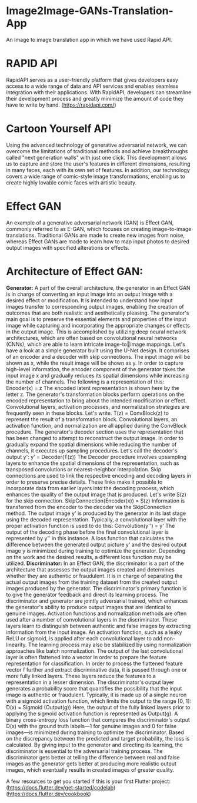 # Image2Image-GANs-Translation-App

An Image to image translation app in which we have used Rapid API.

# RAPID API
RapidAPI serves as a user-friendly platform that gives developers easy access to a wide 
range of data and API services and enables seamless integration with their applications. 
With RapidAPI, developers can streamline their development process and greatly minimize 
the amount of code they have to write by hand. (https://rapidapi.com/)

# Cartoon Yourself API
Using the advanced technology of generative adversarial network, we can overcome the 
limitations of traditional methods and achieve breakthroughs called "next generation walls" 
with just one click. This development allows us to capture and store the user's features in 
different dimensions, resulting in many faces, each with its own set of features. In addition, 
our technology covers a wide range of comic-style image transformations, enabling us to 
create highly lovable comic faces with artistic beauty.

# Effect GAN
An example of a generative adversarial network (GAN) is Effect GAN, commonly referred 
to as E-GAN, which focuses on creating image-to-image translations. Traditional GANs are 
made to create new images from noise, whereas Effect GANs are made to learn how to map 
input photos to desired output images with specified alterations or effects.

# Architecture of Effect GAN:
**Generator:**
A part of the overall architecture, the generator in an Effect GAN is in charge of converting 
an input image into an output image with a desired effect or modification. It is intended to 
understand how input images transfer to corresponding output images, enabling the creation 
of outcomes that are both realistic and aesthetically pleasing.
The generator's main goal is to preserve the essential elements and properties of the input 
image while capturing and incorporating the appropriate changes or effects in the output 
image. This is accomplished by utilizing deep neural network architectures, which are often 
based on convolutional neural networks (CNNs), which are able to learn intricate image-toimage mappings.
Let's have a look at a simple generator built using the U-Net design. It comprises of an 
encoder and a decoder with skip connections. The input image will be shown as x, while the 
result image will be shown as y.
In order to capture high-level information, the encoder component of the generator takes the 
input image x and gradually reduces its spatial dimensions while increasing the number of 
channels. The following is a representation of this:
Encoder(x) = z
The encoded latent representation is shown here by the letter z.
The generator's transformation blocks perform operations on the encoded representation to 
bring about the intended modification or effect. Convolutional layers, activation processes, 
and normalization strategies are frequently seen in these blocks. Let's write. 
T(z) = ConvBlock(z)
to represent the result of a transformation block.
Convolutional layers, an activation function, and normalization are all applied during the 
ConvBlock procedure.
The generator's decoder section uses the representation that has been changed to attempt to 
reconstruct the output image. In order to gradually expand the spatial dimensions while 
reducing the number of channels, it executes up sampling procedures. Let's call the 
decoder's output y': 
y' = Decoder(T(z))
The Decoder procedure involves upsampling layers to enhance the spatial dimensions of the 
representation, such as transposed convolutions or nearest-neighbor interpolation.
Skip connections are used to link the respective encoding and decoding layers in order to 
preserve precise details. These links make it possible to incorporate data from earlier layers 
into the decoding process, which enhances the quality of the output image that is produced. 
Let's write S(z) for the skip connection.
SkipConnection(Encoder(x)) = S(z)
Information is transferred from the encoder to the decoder via the SkipConnection method.
The output image y' is produced by the generator in its last stage using the decoded 
representation. Typically, a convolutional layer with the proper activation function is used to 
do this:
Convolution(y'') = y'
The output of the decoding phase before the final convolutional layer is represented by y'' in 
this instance.
A loss function that calculates the difference between the generated output picture y' and the 
desired output image y is minimized during training to optimize the generator. Depending 
on the work and the desired results, a different loss function may be utilized.
**Discriminator:**
In an Effect GAN, the discriminator is a part of the architecture that assesses the output 
images created and determines whether they are authentic or fraudulent. It is in charge of 
separating the actual output images from the training dataset from the created output images 
produced by the generator.
The discriminator's primary function is to give the generator feedback and direct its learning 
process. The discriminator and generator are jointly adversarial trained, which enhances the 
generator's ability to produce output images that are identical to genuine images.
Activation functions and normalization methods are often used after a number of 
convolutional layers in the discriminator. These layers learn to distinguish between authentic 
and false images by extracting information from the input image.
An activation function, such as a leaky ReLU or sigmoid, is applied after each convolutional 
layer to add non-linearity. The learning process may also be stabilized by using 
normalization approaches like batch normalization.
The output of the last convolutional layer is often flattened into a vector in order to prepare 
the feature representation for classification.
In order to process the flattened feature vector f further and extract discriminative data, it is 
passed through one or more fully linked layers. These layers reduce the features to a 
representation in a lesser dimension.
The discriminator's output layer generates a probability score that quantifies the possibility 
that the input image is authentic or fraudulent. Typically, it is made up of a single neuron 
with a sigmoid activation function, which limits the output to the range [0, 1]: 
D(x) = Sigmoid (Output(g))
Here, the output of the fully linked layers prior to applying the sigmoid activation function is 
represented as Output(g).
A binary cross-entropy loss function that compares the discriminator's output D(x) with the 
ground truth labels—1 for genuine images and 0 for false images—is minimized during 
training to optimize the discriminator. Based on the discrepancy between the predicted and 
target probability, the loss is calculated.
By giving input to the generator and directing its learning, the discriminator is essential to 
the adversarial training process. The discriminator gets better at telling the difference 
between real and false images as the generator gets better at producing more realistic output 
images, which eventually results in created images of greater quality.


A few resources to get you started if this is your first Flutter project:
(https://docs.flutter.dev/get-started/codelab)
(https://docs.flutter.dev/cookbook)

